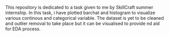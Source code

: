 This repository is dedicated to a task given to me by SkillCraft summer internship. In this task, i have plotted barchat and histogram to visualize various continous and categorical variable.
The dataset is yet to be cleaned and outlier removal to take place but it can be visualised to provide nd aid for EDA process.
